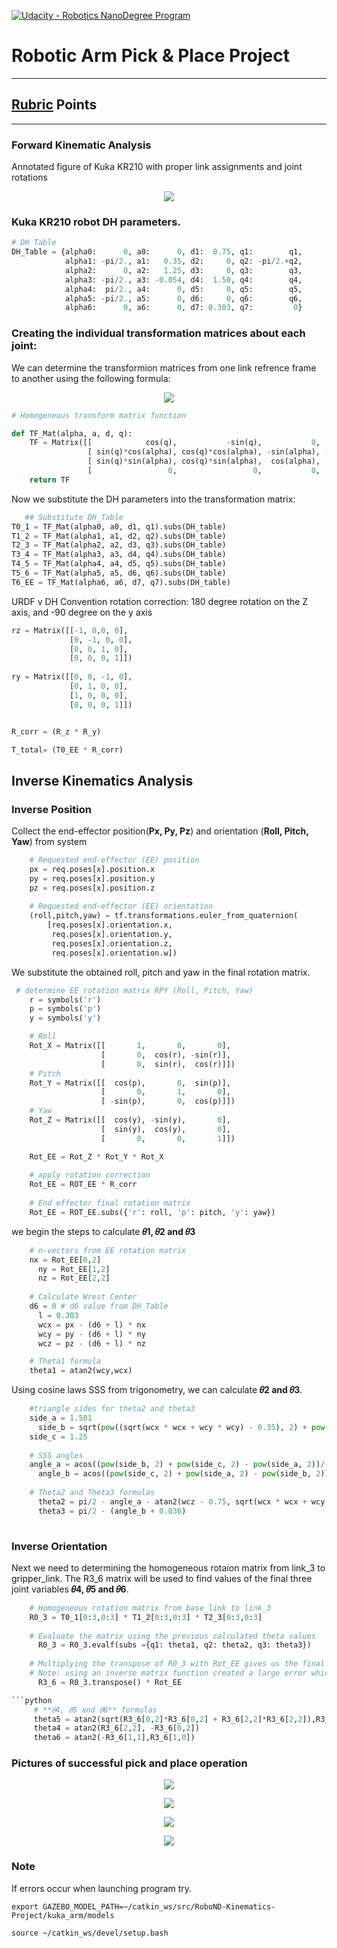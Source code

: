 [![Udacity - Robotics NanoDegree Program](https://s3-us-west-1.amazonaws.com/udacity-robotics/Extra+Images/RoboND_flag.png)](https://www.udacity.com/robotics)
# Robotic Arm Pick & Place Project
---

## [Rubric](https://review.udacity.com/#!/rubrics/972/view) Points
---
### Forward Kinematic Analysis

Annotated figure of Kuka KR210 with proper link assignments and joint rotations

<p align="center"> <img src="./misc_images/FK_1.jpg"> </p>

### Kuka KR210 robot DH parameters.

```python
# DH Table
DH_Table = {alpha0:      0, a0:      0, d1:  0.75, q1:        q1,
            alpha1: -pi/2., a1:   0.35, d2:     0, q2: -pi/2.+q2,
            alpha2:      0, a2:   1.25, d3:     0, q3:        q3,
            alpha3: -pi/2., a3: -0.054, d4:  1.50, q4:        q4,
            alpha4:  pi/2., a4:      0, d5:     0, q5:        q5,
            alpha5: -pi/2., a5:      0, d6:     0, q6:        q6,
            alpha6:      0, a6:      0, d7: 0.303, q7:         0}
```

### Creating the individual transformation matrices about each joint:


We can determine the transformion matrices from one link refrence frame to another using the following formula:

<p align="center"> <img src="./misc_images/tf_1.png"> </p>

```python
# Homogeneous transform matrix function

def TF_Mat(alpha, a, d, q):
    TF = Matrix([[            cos(q),           -sin(q),           0,             a],
                 [ sin(q)*cos(alpha), cos(q)*cos(alpha), -sin(alpha), -sin(alpha)*d],
                 [ sin(q)*sin(alpha), cos(q)*sin(alpha),  cos(alpha),  cos(alpha)*d],
                 [                 0,                 0,           0,             1]])
    return TF
```
Now we substitute the DH parameters into the transformation matrix: 

```python
   ## Substitute DH_Table
T0_1 = TF_Mat(alpha0, a0, d1, q1).subs(DH_table)
T1_2 = TF_Mat(alpha1, a1, d2, q2).subs(DH_table)
T2_3 = TF_Mat(alpha2, a2, d3, q3).subs(DH_table)
T3_4 = TF_Mat(alpha3, a3, d4, q4).subs(DH_table)
T4_5 = TF_Mat(alpha4, a4, d5, q5).subs(DH_table)
T5_6 = TF_Mat(alpha5, a5, d6, q6).subs(DH_table)
T6_EE = TF_Mat(alpha6, a6, d7, q7).subs(DH_table)

```
URDF v DH Convention rotation correction: 180 degree rotation on the Z axis, and -90 degree on the y axis

```python
rz = Matrix([[-1, 0,0, 0],
             [0, -1, 0, 0],
             [0, 0, 1, 0],
             [0, 0, 0, 1]])
             
ry = Matrix([[0, 0, -1, 0],
             [0, 1, 0, 0],
             [1, 0, 0, 0], 
             [0, 0, 0, 1]])


R_corr = (R_z * R_y)

T_total= (T0_EE * R_corr)
```


## Inverse Kinematics Analysis


### Inverse Position

Collect the end-effector position(**Px, Py, Pz**) and orientation (**Roll, Pitch, Yaw**) from system
```python
    # Requested end-effector (EE) position
    px = req.poses[x].position.x
    py = req.poses[x].position.y
    pz = req.poses[x].position.z
      
    # Requested end-effector (EE) orientation
    (roll,pitch,yaw) = tf.transformations.euler_from_quaternion(
        [req.poses[x].orientation.x,
         req.poses[x].orientation.y,
         req.poses[x].orientation.z,
         req.poses[x].orientation.w])
```

We substitute the obtained roll, pitch and yaw in the final rotation matrix.

```python
 # determine EE rotation matrix RPY (Roll, Pitch, Yaw)
    r = symbols('r')
    p = symbols('p')
    y = symbols('y')

    # Roll
    Rot_X = Matrix([[       1,       0,       0],
                    [       0,  cos(r), -sin(r)],
                    [       0,  sin(r),  cos(r)]])
    # Pitch
    Rot_Y = Matrix([[  cos(p),       0,  sin(p)],
                    [       0,       1,       0],
                    [ -sin(p),       0,  cos(p)]])
    # Yaw
    Rot_Z = Matrix([[  cos(y), -sin(y),       0],
                    [  sin(y),  cos(y),       0],
                    [       0,       0,       1]])

    Rot_EE = Rot_Z * Rot_Y * Rot_X
    
    # apply rotation correction 
    Rot_EE = ROT_EE * R_corr
    
    # End effector final rotation matrix
    Rot_EE = ROT_EE.subs({'r': roll, 'p': pitch, 'y': yaw})
```
we begin the steps to calculate **𝜃1, 𝜃2 and 𝜃3**

```python
    # n-vectors from EE rotation matrix
    nx = Rot_EE[0,2]
	  ny = Rot_EE[1,2]
	  nz = Rot_EE[2,2]
    
    # Calculate Wrest Center
    d6 = 0 # d6 value from DH_Table
	  l = 0.303	    
	  wcx = px - (d6 + l) * nx
	  wcy = py - (d6 + l) * ny
	  wcz = pz - (d6 + l) * nz
```

```python
    # Theta1 formula
    theta1 = atan2(wcy,wcx)
```
Using cosine laws SSS from trigonometry, we can calculate **𝜃2 and 𝜃3**. 

```python
    #triangle sides for theta2 and theta3
    side_a = 1.501 
	  side_b = sqrt(pow((sqrt(wcx * wcx + wcy * wcy) - 0.35), 2) + pow((wcz - 0.75), 2))
    side_c = 1.25
    
    # SSS angles
    angle_a = acos((pow(side_b, 2) + pow(side_c, 2) - pow(side_a, 2))/(2*side_b*side_c))
	  angle_b = acos((pow(side_c, 2) + pow(side_a, 2) - pow(side_b, 2))/(2*side_c*side_a))
    
    # Theta2 and Theta3 formulas
	  theta2 = pi/2 - angle_a - atan2(wcz - 0.75, sqrt(wcx * wcx + wcy * wcy) - 0.35)
	  theta3 = pi/2 - (angle_b + 0.036)
    
``` 

### Inverse Orientation

Next we need to determining the homogeneous rotaion matrix from link_3 to gripper_link. The R3_6 matrix will be used to find values of the final three joint variables **𝜃4, 𝜃5 and 𝜃6**.
```python
    # Homogeneous rotation matrix from base_link to link_3 
    R0_3 = T0_1[0:3,0:3] * T1_2[0:3,0:3] * T2_3[0:3,0:3]
    
    # Evaluate the matrix using the previous calculated theta values
	  R0_3 = R0_3.evalf(subs ={q1: theta1, q2: theta2, q3: theta3})
    
    # Multiplying the transpose of R0_3 with Rot_EE gives us the final homogeneous rotation matrix
    # Note: using an inverse matrix function created a large error which was resolved using a transpose function
	  R3_6 = R0_3.transpose() * Rot_EE

```python
     # **𝜃4, 𝜃5 and 𝜃6** formulas
     theta5 = atan2(sqrt(R3_6[0,2]*R3_6[0,2] + R3_6[2,2]*R3_6[2,2]),R3_6[1,2]  
     theta4 = atan2(R3_6[2,2], -R3_6[0,2]) 
     theta6 = atan2(-R3_6[1,1],R3_6[1,0])
```
### Pictures of successful pick and place operation  

<p align="center"> <img src="./misc_images/A1.png"> </p>
<p align="center"> <img src="./misc_images/A2.png"> </p>
<p align="center"> <img src="./misc_images/A3.png"> </p>
<p align="center"> <img src="./misc_images/A4.png"> </p>

### Note
If errors occur when launching program try.
```
export GAZEBO_MODEL_PATH=~/catkin_ws/src/RoboND-Kinematics-Project/kuka_arm/models

source ~/catkin_ws/devel/setup.bash
```
